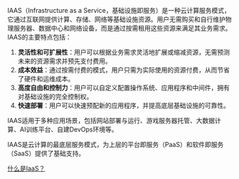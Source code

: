 IAAS（Infrastructure as a Service，基础设施即服务）是一种云计算服务模式，它通过互联网提供计算、存储、网络等基础设施资源。用户无需购买和自行维护物理服务器、数据中心和网络设备，而是通过按需租用这些资源来满足其业务需求。IAAS的主要特点包括：

1. **灵活性和可扩展性**：用户可以根据业务需求灵活地扩展或缩减资源，无需预测未来的资源需求并预先支付费用。
2. **成本效益**：通过按需付费的模式，用户只需为实际使用的资源付费，从而节省了硬件和运维成本。
3. **高度自由和控制力**：用户可以自定义配置操作系统、应用程序和中间件，拥有对基础设施的完全控制权。
4. **快速部署**：用户可以快速预配新的应用程序，并提高底层基础设施的可靠性。

IAAS适用于多种应用场景，包括网站部署与运行、游戏服务器托管、大数据计算、AI训练平台、自建DevOps环境等。

IAAS是云计算的最底层服务模式，为上层的平台即服务（PaaS）和软件即服务（SaaS）提供了基础支持。

[什么是IaaS？](https://www.aliyun.com/getting-started/what-is/what-is-iaas)